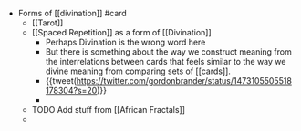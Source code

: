 - Forms of [[divination]] #card
	- [[Tarot]]
	- [[Spaced Repetition]] as a form of [[Divination]]
		- Perhaps Divination is the wrong word here
		- But there is something about the way we construct meaning from the interrelations between cards that feels similar to the way we divine meaning from comparing sets of [[cards]].
		- {{tweet(https://twitter.com/gordonbrander/status/1473105505518178304?s=20)}}
		-
	- TODO Add stuff from [[African Fractals]]
	-